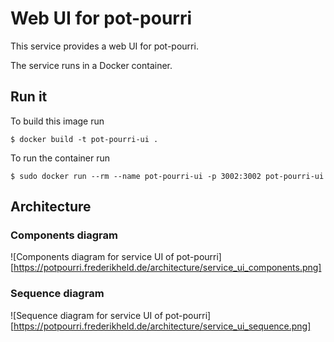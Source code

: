 # Web UI for pot-pourri

This service provides a web UI for pot-pourri.

The service runs in a Docker container.

## Run it

To build this image run

    $ docker build -t pot-pourri-ui .

To run the container run

    $ sudo docker run --rm --name pot-pourri-ui -p 3002:3002 pot-pourri-ui

## Architecture

### Components diagram

![Components diagram for service UI of pot-pourri][https://potpourri.frederikheld.de/architecture/service_ui_components.png]

### Sequence diagram

![Sequence diagram for service UI of pot-pourri][https://potpourri.frederikheld.de/architecture/service_ui_sequence.png]

